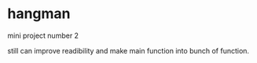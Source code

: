 # hangman
mini project 
number 2

still can improve readibility and make main function into bunch of function.
